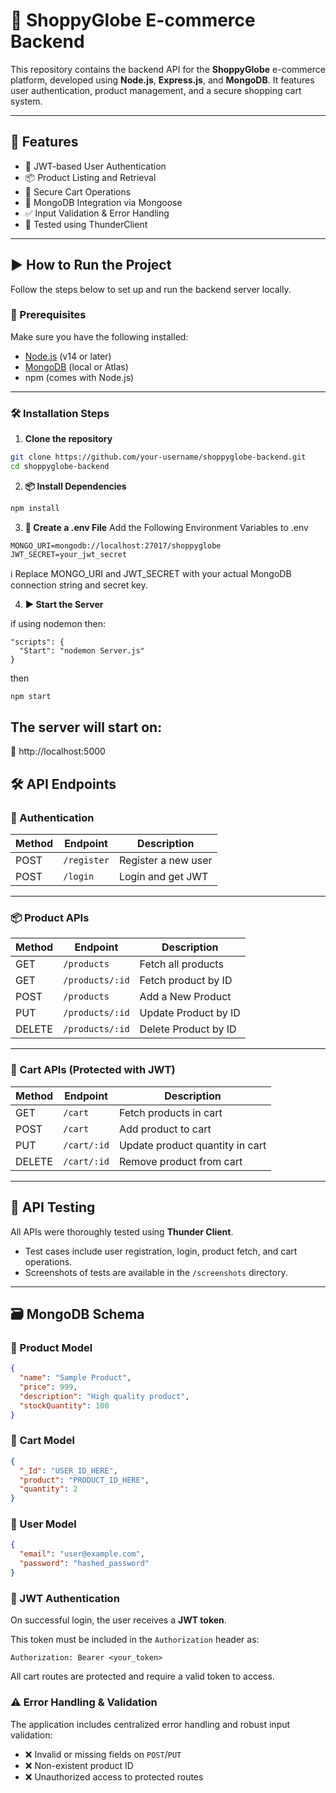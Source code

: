 # 🛒 ShoppyGlobe E-commerce Backend

This repository contains the backend API for the **ShoppyGlobe** e-commerce platform, developed using **Node.js**, **Express.js**, and **MongoDB**. It features user authentication, product management, and a secure shopping cart system.

---

## 🚀 Features

- 🔐 JWT-based User Authentication
- 📦 Product Listing and Retrieval
- 🛒 Secure Cart Operations
- 🧾 MongoDB Integration via Mongoose
- ✅ Input Validation & Error Handling
- 🧪 Tested using ThunderClient

---

## ▶️ How to Run the Project

Follow the steps below to set up and run the backend server locally.

### 🔧 Prerequisites

Make sure you have the following installed:

- [Node.js](https://nodejs.org/) (v14 or later)
- [MongoDB](https://www.mongodb.com/) (local or Atlas)
- npm (comes with Node.js)

---

### 🛠️ Installation Steps

1. **Clone the repository**

```bash
git clone https://github.com/your-username/shoppyglobe-backend.git
cd shoppyglobe-backend
```

2. **📦 Install Dependencies**

```bash
npm install
```

3. **📁 Create a .env File**
   Add the Following Environment Variables to .env

```PORT=5000
MONGO_URI=mongodb://localhost:27017/shoppyglobe
JWT_SECRET=your_jwt_secret
```

ℹ️ Replace MONGO_URI and JWT_SECRET with your actual MongoDB connection string and secret key.

4. **▶️ Start the Server**

if using nodemon then:

```
"scripts": {
  "Start": "nodemon Server.js"
}
```

then

```bash
npm start
```

## The server will start on:

📍 http://localhost:5000

## 🛠️ API Endpoints

### 🔐 Authentication

| Method | Endpoint    | Description         |
| ------ | ----------- | ------------------- |
| POST   | `/register` | Register a new user |
| POST   | `/login`    | Login and get JWT   |

---

### 📦 Product APIs

| Method | Endpoint        | Description          |
| ------ | --------------- | -------------------- |
| GET    | `/products`     | Fetch all products   |
| GET    | `/products/:id` | Fetch product by ID  |
| POST   | `/products`     | Add a New Product    |
| PUT    | `/products/:id` | Update Product by ID |
| DELETE | `/products/:id` | Delete Product by ID |

---

### 🛒 Cart APIs (Protected with JWT)

| Method | Endpoint    | Description                     |
| ------ | ----------- | ------------------------------- |
| GET    | `/cart`     | Fetch products in cart          |
| POST   | `/cart`     | Add product to cart             |
| PUT    | `/cart/:id` | Update product quantity in cart |
| DELETE | `/cart/:id` | Remove product from cart        |

---

## 🧪 API Testing

All APIs were thoroughly tested using **Thunder Client**.

- Test cases include user registration, login, product fetch, and cart operations.
- Screenshots of tests are available in the `/screenshots` directory.

---

## 🗃️ MongoDB Schema

### 🧾 Product Model

```json
{
  "name": "Sample Product",
  "price": 999,
  "description": "High quality product",
  "stockQuantity": 100
}
```

### 🛒 Cart Model

```json
{
  "_Id": "USER_ID_HERE",
  "product": "PRODUCT_ID_HERE",
  "quantity": 2
}
```

### 👤 User Model

```json
{
  "email": "user@example.com",
  "password": "hashed_password"
}
```

### 🔐 JWT Authentication

On successful login, the user receives a **JWT token**.

This token must be included in the `Authorization` header as:

```http
Authorization: Bearer <your_token>
```

All cart routes are protected and require a valid token to access.

### ⚠️ Error Handling & Validation

The application includes centralized error handling and robust input validation:

- ❌ Invalid or missing fields on `POST`/`PUT`
- ❌ Non-existent product ID
- ❌ Unauthorized access to protected routes
